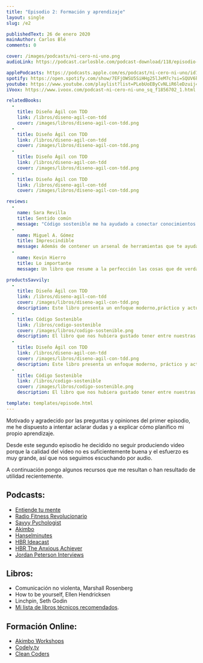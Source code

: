 ```yaml
---
title: "Episodio 2: Formación y aprendizaje"
layout: single
slug: /e2

publishedText: 26 de enero 2020
mainAuthor: Carlos Blé
comments: 0

cover: /images/podcasts/ni-cero-ni-uno.png
audioLink: https://podcast.carlosble.com/podcast-download/118/episodio-2-formacion-y-aprendizaje.mp3

applePodcasts: https://podcasts.apple.com/es/podcast/ni-cero-ni-uno/id1494641496
spotify: https://open.spotify.com/show/7EFjOWSU5SiHHg25lJeM7c?si=SQUV6kwuTl-dUN4t3QusqA&nd=1
youtube: https://www.youtube.com/playlist?list=PLebUoEByCvNLiR6leDzuij4C0PrjX-0Uq
iVoox: https://www.ivoox.com/podcast-ni-cero-ni-uno_sq_f1856702_1.html

relatedBooks:
  -
    title: Diseño Ágil con TDD
    link: /libros/diseno-agil-con-tdd
    cover: /images/libros/diseno-agil-con-tdd.png
  -
    title: Diseño Ágil con TDD
    link: /libros/diseno-agil-con-tdd
    cover: /images/libros/diseno-agil-con-tdd.png
  -
    title: Diseño Ágil con TDD
    link: /libros/diseno-agil-con-tdd
    cover: /images/libros/diseno-agil-con-tdd.png
  -
    title: Diseño Ágil con TDD
    link: /libros/diseno-agil-con-tdd
    cover: /images/libros/diseno-agil-con-tdd.png

reviews:
  -
    name: Sara Revilla
    title: Sentido común
    message: "Código sostenible me ha ayudado a conectar conocimientos que ni siquiera sabía que tenía. Carlos Blé explica y justifica los conceptos del código sostenible de tal manera que se convierten en sentido común."
  -
    name: Miguel A. Gómez
    title: Imprescindible
    message: Además de contener un arsenal de herramientas que te ayudaran a mejorar tu técnica como developer, es muy ameno. El mejor libro de programación en español que podrás encontrar.
  -
    name: Kevin Hierro
    title: Lo importante
    message: Un libro que resume a la perfección las cosas que de verdad aportan y se aplican en el día a día

productsSavvily:
  -
    title: Diseño Ágil con TDD
    link: /libros/diseno-agil-con-tdd
    cover: /images/libros/diseno-agil-con-tdd.png
    description: Este libro presenta un enfoque moderno,práctico y actualizado de TDD, con diferentes lenguajes de programación, apto para cualquier persona que desarrolle software.
  -
    title: Código Sostenible
    link: /libros/codigo-sostenible
    cover: /images/libros/codigo-sostenible.png
    description: El libro que nos hubiera gustado tener entre nuestras manos cuando estábamos aprendiendo a programar.
  -
    title: Diseño Ágil con TDD
    link: /libros/diseno-agil-con-tdd
    cover: /images/libros/diseno-agil-con-tdd.png
    description: Este libro presenta un enfoque moderno, práctico y actualizado de TDD, con diferentes lenguajes de programación, apto para cualquier persona que desarrolle software.
  -
    title: Código Sostenible
    link: /libros/codigo-sostenible
    cover: /images/libros/codigo-sostenible.png
    description: El libro que nos hubiera gustado tener entre nuestras manos cuando estábamos aprendiendo a programar.

template: templates/episode.html
---
```


Motivado y agradecido por las preguntas y opiniones del primer episodio, me he dispuesto a intentar aclarar dudas y a explicar cómo planifico mi propio aprendizaje.

Desde este segundo episodio he decidido no seguir produciendo video porque la calidad del video no es suficientemente buena y el esfuerzo es muy grande, así que nos seguimos escuchando por audio.

A continuación pongo algunos recursos que me resultan o han resultado de utilidad recientemente.

## Podcasts:


* [Entiende tu mente](https://entiendetumente.info)
* [Radio Fitness Revolucionario](https://fitnessrevolucionario.com)
* [Savyy Pychologist](https://www.quickanddirtytips.com/savvy-psychologist)
* [Akimbo](https://akimbo.link)
* [Hanselminutes](https://hanselminutes.com)
* [HBR Ideacast](https://hbr.org/2018/01/podcast-ideacast)
* [HBR The Anxious Achiever](https://hbr.org/2019/09/podcast-the-anxious-achiever)
* [Jordan Peterson Interviews](https://www.jordanbpeterson.com/podcast/)

## Libros:


* Comunicación no violenta, Marshall Rosenberg
* How to be yourself, Ellen Hendricksen
* Linchpin, Seth Godin
* [Mi lista de libros técnicos recomendados](https://www.carlosble.com/2011/02/books-you-should-read/).


## Formación Online:


* [Akimbo Workshops](https://www.akimboworkshops.com/)
* [Codely.tv](https://codely.tv)
* [Clean Coders](https://cleancoders.com)